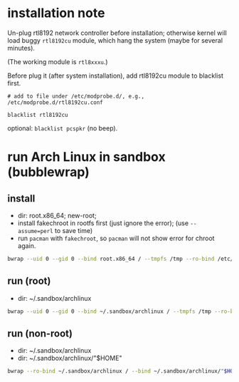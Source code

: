 # installation note

Un-plug rtl8192 network controller before installation;
otherwise kernel will load buggy `rtl8192cu` module, which hang the system
(maybe for several minutes).

(The working module is `rtl8xxxu`.)

Before plug it (after system installation), add rtl8192cu module to blacklist
first.

```
# add to file under /etc/modprobe.d/, e.g., /etc/modprobe.d/rtl8192cu.conf

blacklist rtl8192cu
```

optional: `blacklist pcspkr` (no beep).

# run Arch Linux in sandbox (bubblewrap)

## install

- dir: root.x86_64; new-root;
- install fakechroot in rootfs first (just ignore the error); (use `--assume=perl` to save time)
- run `pacman` with `fakechroot`, so `pacman` will not show error for chroot
  again.

```sh
bwrap --uid 0 --gid 0 --bind root.x86_64 / --tmpfs /tmp --ro-bind /etc/resolv.conf /etc/resolv.conf --bind new-root /mnt/ --dev /dev --proc /proc --unshare-all --share-net --clearenv --setenv TERM "$TERM" --setenv USER root /bin/bash
```

## run (root)

- dir: ~/.sandbox/archlinux

```sh
bwrap --uid 0 --gid 0 --bind ~/.sandbox/archlinux / --tmpfs /tmp --ro-bind /etc/resolv.conf /etc/resolv.conf --dev /dev --proc /proc --unshare-all --share-net --clearenv --setenv TERM "$TERM" --setenv USER root /bin/bash
```

## run (non-root)

- dir: ~/.sandbox/archlinux
- dir: ~/.sandbox/archlinux/"$HOME"

```sh
bwrap --ro-bind ~/.sandbox/archlinux / --bind ~/.sandbox/archlinux/"$HOME" "$HOME" --tmpfs /tmp --ro-bind /etc/resolv.conf /etc/resolv.conf --dev /dev --proc /proc --unshare-all --share-net --clearenv --setenv TERM "$TERM" --setenv USER "$USER" --setenv HOME "$HOME" --setenv PATH "$HOME/bin:/bin:/usr/local/bin" /bin/bash
```
